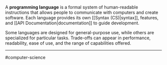 A **programming language** is a formal system of human-readable instructions that allows people to communicate with computers and create software. Each language provides its own [[Syntax (CS)|syntax]], features, and [[API Documentation|documentation]] to guide development.

Some languages are designed for general-purpose use, while others are specialized for particular tasks. Trade-offs can appear in performance, readability, ease of use, and the range of capabilities offered.

---
#computer-science 

